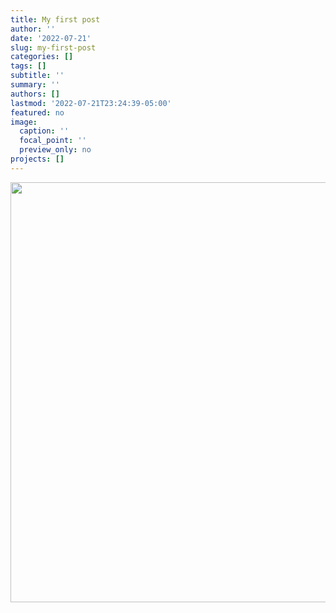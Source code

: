 ```yaml
---
title: My first post
author: ''
date: '2022-07-21'
slug: my-first-post
categories: []
tags: []
subtitle: ''
summary: ''
authors: []
lastmod: '2022-07-21T23:24:39-05:00'
featured: no
image:
  caption: ''
  focal_point: ''
  preview_only: no
projects: []
---
```


<img src="{{< blogdown/postref >}}index_files/figure-html/unnamed-chunk-1-1.png" width="672" />
